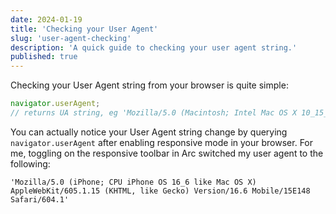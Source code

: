 ```yaml
---
date: 2024-01-19
title: 'Checking your User Agent'
slug: 'user-agent-checking'
description: 'A quick guide to checking your user agent string.'
published: true
---
```


Checking your User Agent string from your browser is quite simple:

```javascript
navigator.userAgent;
// returns UA string, eg 'Mozilla/5.0 (Macintosh; Intel Mac OS X 10_15_7) AppleWebKit/537.36 (KHTML, like Gecko) Chrome/120.0.0.0 Safari/537.36'
```

You can actually notice your User Agent string change by querying `navigator.userAgent` after enabling responsive mode in your browser. For me, toggling on the responsive toolbar in Arc switched my user agent to the following:

```shell
'Mozilla/5.0 (iPhone; CPU iPhone OS 16_6 like Mac OS X) AppleWebKit/605.1.15 (KHTML, like Gecko) Version/16.6 Mobile/15E148 Safari/604.1'
```
